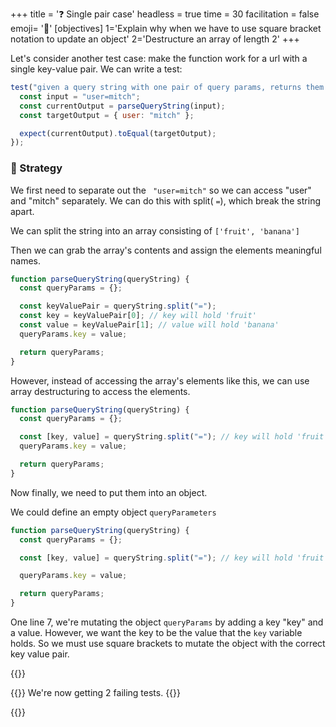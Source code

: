 +++
title = '❓ Single pair case'
headless = true
time = 30
facilitation = false
emoji= '🧩'
[objectives]
    1='Explain why when we have to use square bracket notation to update an object'
    2='Destructure an array of length 2'
+++

Let's consider another test case: make the function work for a url with a single key-value pair.
We can write a test:

```js
test("given a query string with one pair of query params, returns them in object form", function () {
  const input = "user=mitch";
  const currentOutput = parseQueryString(input);
  const targetOutput = { user: "mitch" };

  expect(currentOutput).toEqual(targetOutput);
});
```

### 🧭 Strategy

We first need to separate out the ` "user=mitch"` so we can access "user" and "mitch" separately. We can do this with split( `=`), which break the string apart.

We can split the string into an array consisting of `['fruit', 'banana']`

Then we can grab the array's contents and assign the elements meaningful names.

```js
function parseQueryString(queryString) {
  const queryParams = {};

  const keyValuePair = queryString.split("=");
  const key = keyValuePair[0]; // key will hold 'fruit'
  const value = keyValuePair[1]; // value will hold 'banana'
  queryParams.key = value;

  return queryParams;
}
```

However, instead of accessing the array's elements like this, we can use array destructuring to access the elements.

```js
function parseQueryString(queryString) {
  const queryParams = {};

  const [key, value] = queryString.split("="); // key will hold 'fruit', value will hold 'banana
  queryParams.key = value;

  return queryParams;
}
```

Now finally, we need to put them into an object.

We could define an empty object `queryParameters`

```js {linenos=table,hl_lines=["6"],linenostart=1}
function parseQueryString(queryString) {
  const queryParams = {};

  const [key, value] = queryString.split("="); // key will hold 'fruit', value will hold 'banana'

  queryParams.key = value;

  return queryParams;
}
```

One line 7, we're mutating the object `queryParams` by adding a key "key" and a value.
However, we want the key to be the value that the `key` variable holds.
So we must use square brackets to mutate the object with the correct key value pair.

{{<tabs>}}

{{<tab name="Tests">}}
We're now getting 2 failing tests.
{{</tab>}}

{{</tabs>}}
